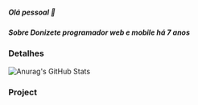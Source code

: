 ##### Olá pessoal 👋

##### Sobre Donizete programador web e mobile há 7 anos

### Detalhes

![Anurag's GitHub Stats](https://github-readme-stats.vercel.app/api?username=donizeteq&show_icons=true&theme=dracula)

### Project


